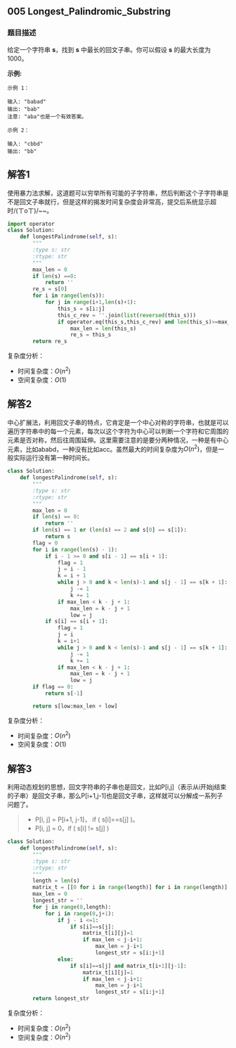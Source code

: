 ## 005 **Longest_Palindromic_Substring**

### 题目描述

给定一个字符串 **s**，找到 **s** 中最长的回文子串。你可以假设 **s** 的最大长度为1000。

**示例:**

```
示例 1：

输入: "babad"
输出: "bab"
注意: "aba"也是一个有效答案。

示例 2：

输入: "cbbd"
输出: "bb"
```

## 解答1

​	使用暴力法求解，这道题可以穷举所有可能的子字符串，然后判断这个子字符串是不是回文子串就行，但是这样的揭发时间复杂度会非常高，提交后系统显示超时/(ㄒoㄒ)/~~。

```python
import operator
class Solution:
    def longestPalindrome(self, s):
        """
        :type s: str
        :rtype: str
        """
        max_len = 0
        if len(s) ==0:
            return ''
        re_s = s[0]
        for i in range(len(s)):
            for j in range(i+1,len(s)+1):
                this_s = s[i:j]
                this_c_rev = ''.join(list(reversed(this_s)))
                if operator.eq(this_s,this_c_rev) and len(this_s)>=max_len:
                    max_len = len(this_s)
                    re_s = this_s
        return re_s
```

复杂度分析：

- 时间复杂度：$O(n^2)$
- 空间复杂度：$O(1)$

## 解答2

​	中心扩展法，利用回文子串的特点，它肯定是一个中心对称的字符串，也就是可以遍历字符串中的每一个元素，每次以这个字符为中心可以判断一个字符和它周围的元素是否对称，然后往周围延伸。这里需要注意的是要分两种情况，一种是有中心元素，比如ababd，一种没有比如acc。虽然最大的时间复杂度为$O(n^2)$，但是一般实际运行没有第一种时间长。

```python
class Solution:
    def longestPalindrome(self, s):
        """
        :type s: str
        :rtype: str
        """
        max_len = 0
        if len(s) == 0:
            return ''
        if len(s) == 1 or (len(s) == 2 and s[0] == s[1]):
            return s
        flag = 0
        for i in range(len(s) - 1):
            if i - 1 >= 0 and s[i - 1] == s[i + 1]:
                flag = 1
                j = i - 1
                k = i + 1
                while j > 0 and k < len(s)-1 and s[j - 1] == s[k + 1]:
                    j -= 1
                    k += 1
                if max_len < k - j + 1:
                    max_len = k - j + 1
                    low = j
            if s[i] == s[i + 1]:
                flag = 1
                j = i
                k = i+1
                while j > 0 and k < len(s)-1 and s[j - 1] == s[k + 1]:
                    j -= 1
                    k += 1
                if max_len < k - j + 1:
                    max_len = k - j + 1
                    low = j
        if flag == 0:
            return s[-1]

        return s[low:max_len + low]
```

复杂度分析：

- 时间复杂度：$O(n^2)$
- 空间复杂度：$O(1)$

## 解答3

​	利用动态规划的思想，回文字符串的子串也是回文，比如P[i,j]（表示从i开始j结束的子串）是回文子串，那么P[i+1,j-1]也是回文子串，这样就可以分解成一系列子问题了。

> * P[i, j] = P[i+1, j-1]， if ( s[i]==s[j] )。 
> * P[i, j] = 0，if ( s[i] != s[j] )

```python
class Solution:
    def longestPalindrome(self, s):
        """
        :type s: str
        :rtype: str
        """
        length = len(s)
        matrix_t = [[0 for i in range(length)] for i in range(length)]
        max_len = 0
        longest_str = ''
        for j in range(0,length):
            for i in range(0,j+1):
                if j - i <=1:
                    if s[i]==s[j]:
                        matrix_t[i][j]=1
                        if max_len < j-i+1:
                            max_len = j-i+1
                            longest_str = s[i:j+1]
                else:
                    if s[i]==s[j] and matrix_t[i+1][j-1]:
                        matrix_t[i][j]=1
                        if max_len < j-i+1:
                            max_len = j-i+1
                            longest_str = s[i:j+1]
        return longest_str

```

复杂度分析：

- 时间复杂度：$O(n^2)$
- 空间复杂度：$O(n^2)$

